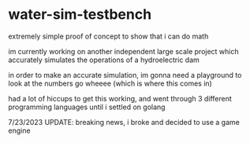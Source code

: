 # water-sim-testbench
extremely simple proof of concept to show that i can do math

im currently working on another independent large scale project which accurately simulates the operations of a hydroelectric dam

in order to make an accurate simulation, im gonna need a playground to look at the numbers go wheeee (which is where this comes in)

had a lot of hiccups to get this working, and went through 3 different programming languages until i settled on golang

7/23/2023 UPDATE: breaking news, i broke and decided to use a game engine
